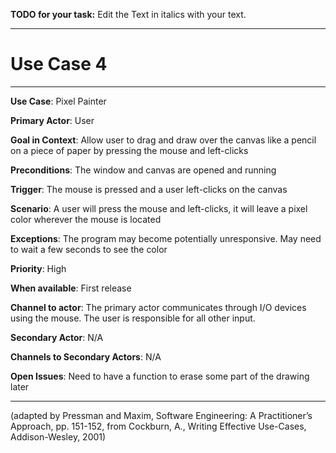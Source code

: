 **TODO for your task:** Edit the Text in italics with your text.

<hr>

# Use Case 4

<hr>

**Use Case**: Pixel Painter

**Primary Actor**: User

**Goal in Context**: Allow user to drag and draw over the canvas like a pencil on a piece of paper by pressing the mouse and left-clicks

**Preconditions**: The window and canvas are opened and running

**Trigger**: The mouse is pressed and a user left-clicks on the canvas

**Scenario**: A user will press the mouse and left-clicks, it will leave a pixel color wherever the mouse is located
 
**Exceptions**: The program may become potentially unresponsive. May need to wait a few seconds to see the color

**Priority**: High

**When available**: First release

**Channel to actor**: The primary actor communicates through I/O devices using the mouse. The user is responsible for all other input.

**Secondary Actor**: N/A

**Channels to Secondary Actors**: N/A

**Open Issues**: Need to have a function to erase some part of the drawing later

<hr>



(adapted by Pressman and Maxim, Software Engineering: A Practitioner’s Approach, pp. 151-152, from Cockburn,
A., Writing Effective Use-Cases, Addison-Wesley, 2001)
